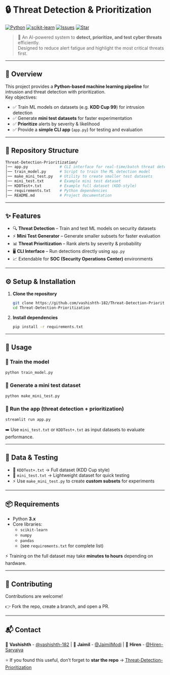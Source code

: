 # 🔒 Threat Detection & Prioritization

[![Python](https://img.shields.io/badge/Python-3.x-blue?logo=python)](https://www.python.org/)
[![scikit-learn](https://img.shields.io/badge/Scikit--Learn-ML-orange?logo=scikit-learn)](https://scikit-learn.org/)
[![Issues](https://img.shields.io/github/issues/vashishth-182/Threat-Detection-Prioritization)](https://github.com/vashishth-182/Threat-Detection-Prioritization/issues)
[![Star](https://img.shields.io/github/stars/vashishth-182/Threat-Detection-Prioritization?style=social)](https://github.com/vashishth-182/Threat-Detection-Prioritization/stargazers)

> 🚀 An AI-powered system to **detect, prioritize, and test cyber threats** efficiently.  
> Designed to reduce alert fatigue and highlight the most critical threats first.

---

## 📌 Overview

This project provides a **Python-based machine learning pipeline** for intrusion and threat detection with prioritization.  
Key objectives:

- ✅ Train ML models on datasets (e.g. **KDD Cup 99**) for intrusion detection
- ✅ Generate **mini test datasets** for faster experimentation
- ✅ **Prioritize** alerts by severity & likelihood
- ✅ Provide a **simple CLI app** (`app.py`) for testing and evaluation

---

## 📂 Repository Structure

```bash
Threat-Detection-Prioritization/
│── app.py              # CLI interface for real-time/batch threat detection & prioritization
│── train_model.py      # Script to train the ML detection model
│── make_mini_test.py   # Utility to create smaller test datasets
│── mini_test.txt       # Example mini test dataset
│── KDDTest+.txt        # Example full dataset (KDD-style)
│── requirements.txt    # Python dependencies
│── README.md           # Project documentation
```

---

## ✨ Features

- 🔍 **Threat Detection** – Train and test ML models on security datasets
- ⚡ **Mini Test Generator** – Generate smaller subsets for faster evaluation
- 📊 **Threat Prioritization** – Rank alerts by severity & probability
- 🖥 **CLI Interface** – Run detections directly using `app.py`
- 📈 Extendable for **SOC (Security Operations Center)** environments

---

## ⚙️ Setup & Installation

1. **Clone the repository**

   ```bash
   git clone https://github.com/vashishth-182/Threat-Detection-Prioritization.git
   cd Threat-Detection-Prioritization
   ```

2. **Install dependencies**
   ```bash
   pip install -r requirements.txt
   ```

---

## 🚀 Usage

### 🔹 Train the model

```bash
python train_model.py
```

### 🔹 Generate a mini test dataset

```bash
python make_mini_test.py
```

### 🔹 Run the app (threat detection + prioritization)

```bash
streamlit run app.py
```

➡️ Use `mini_test.txt` or `KDDTest+.txt` as input datasets to evaluate performance.

---

## 🧪 Data & Testing

- 📂 `KDDTest+.txt` → Full dataset (KDD Cup style)
- 📂 `mini_test.txt` → Lightweight dataset for quick testing
- ⚡ Use `make_mini_test.py` to create **custom subsets** for experiments

---

## 📦 Requirements

- Python **3.x**
- Core libraries:
  - `scikit-learn`
  - `numpy`
  - `pandas`
  - (see `requirements.txt` for complete list)

⚡ Training on the full dataset may take **minutes to hours** depending on hardware.

---

## 🤝 Contributing

Contributions are welcome!

👉 Fork the repo, create a branch, and open a PR.

---

## 📬 Contact

👤 **Vashishth** - [@vashishth-182](https://github.com/vashishth-182) | 👤 **Jaimil** - [@JaimilModi](https://github.com/JaimilModi) | 👤 **Hiren** - [@Hiren-Sarvaiya](https://github.com/Hiren-Sarvaiya)

⭐ If you found this useful, don’t forget to **star the repo** → [Threat-Detection-Prioritization](https://github.com/vashishth-182/Threat-Detection-Prioritization)
